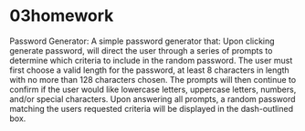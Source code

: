 # 03homework
Password Generator:
A simple password generator that: Upon clicking generate password, will direct the user through a series of prompts to determine which criteria to include in the random password. The user must first choose a valid length for the password, at least 8 characters in length with no more than 128 characters chosen. The prompts will then continue to confirm if the user would like lowercase letters, uppercase letters, numbers, and/or special characters. Upon answering all prompts, a random password matching the users requested criteria will be displayed in the dash-outlined box. 
